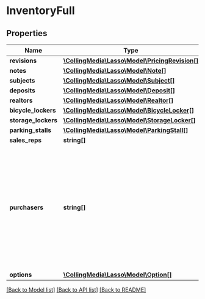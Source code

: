 # InventoryFull

## Properties
Name | Type | Description | Notes
------------ | ------------- | ------------- | -------------
**revisions** | [**\CollingMedia\Lasso\Model\PricingRevision[]**](PricingRevision.md) |  | [optional] 
**notes** | [**\CollingMedia\Lasso\Model\Note[]**](Note.md) |  | [optional] 
**subjects** | [**\CollingMedia\Lasso\Model\Subject[]**](Subject.md) |  | [optional] 
**deposits** | [**\CollingMedia\Lasso\Model\Deposit[]**](Deposit.md) |  | [optional] 
**realtors** | [**\CollingMedia\Lasso\Model\Realtor[]**](Realtor.md) |  | [optional] 
**bicycle_lockers** | [**\CollingMedia\Lasso\Model\BicycleLocker[]**](BicycleLocker.md) |  | [optional] 
**storage_lockers** | [**\CollingMedia\Lasso\Model\StorageLocker[]**](StorageLocker.md) |  | [optional] 
**parking_stalls** | [**\CollingMedia\Lasso\Model\ParkingStall[]**](ParkingStall.md) |  | [optional] 
**sales_reps** | **string[]** |  | [optional] 
**purchasers** | **string[]** | List of registrant IDs to associate as purchasers with this inventory. Use the registrant create route to create a registrant if it does not exist yet. | [optional] 
**options** | [**\CollingMedia\Lasso\Model\Option[]**](Option.md) |  | [optional] 

[[Back to Model list]](../README.md#documentation-for-models) [[Back to API list]](../README.md#documentation-for-api-endpoints) [[Back to README]](../README.md)


